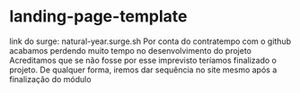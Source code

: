 # landing-page-template

link do surge: natural-year.surge.sh
Por conta do contratempo com o github acabamos perdendo muito tempo no desenvolvimento do projeto
Acreditamos que se não fosse por esse imprevisto teríamos finalizado o projeto.
De qualquer forma, iremos dar sequência no site mesmo após a finalização do módulo
